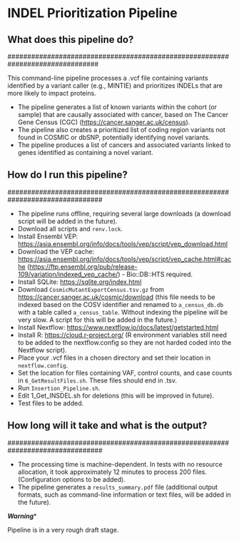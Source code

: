 # INDEL Prioritization Pipeline

## What does this pipeline do?
###############################################################################

This command-line pipeline processes a .vcf file containing variants identified by a variant caller (e.g., MINTIE) and prioritizes INDELs that are more likely to impact proteins.

- The pipeline generates a list of known variants within the cohort (or sample) that are causally associated with cancer, based on The Cancer Gene Census (CGC) (https://cancer.sanger.ac.uk/census).
- The pipeline also creates a prioritized list of coding region variants not found in COSMIC or dbSNP, potentially identifying novel variants.
- The pipeline produces a list of cancers and associated variants linked to genes identified as containing a novel variant.

## How do I run this pipeline?
################################################################################

- The pipeline runs offline, requiring several large downloads (a download script will be added in the future).
- Download all scripts and `renv.lock`.
- Install Ensembl VEP: https://asia.ensembl.org/info/docs/tools/vep/script/vep_download.html
- Download the VEP cache: https://asia.ensembl.org/info/docs/tools/vep/script/vep_cache.html#cache
    (https://ftp.ensembl.org/pub/release-109/variation/indexed_vep_cache/) - Bio::DB::HTS required.
- Install SQLite: https://sqlite.org/index.html
- Download `CosmicMutantExportCensus.tsv.gz` from https://cancer.sanger.ac.uk/cosmic/download (this file needs to be indexed based on the COSV identifier and renamed to `a_census_db.db` with a table called `a_census_table`.  Without indexing the pipeline will be very slow. A script for this will be added in the future.)
- Install Nextflow: https://www.nextflow.io/docs/latest/getstarted.html
- Install R: https://cloud.r-project.org/ (R environment variables still need to be added to the nextflow.config so they are not harded coded into the Nextflow script). 
- Place your .vcf files in a chosen directory and set their location in `nextflow.config`.
- Set the location for files containing VAF, control counts, and case counts in `6_GetResultFiles.sh`. These files should end in .tsv. 
- Run `Insertion_Pipeline.sh`.
- Edit 1_Get_INSDEL.sh for deletions (this will be improved in future).
- Test files to be added. 

## How long will it take and what is the output?
################################################################################

- The processing time is machine-dependent. In tests with no resource allocation, it took approximately 12 minutes to process 200 files. (Configuration options to be added).
- The pipeline generates a `results_summary.pdf` file (additional output formats, such as command-line information or text files, will be added in the future).

*****Warning******

Pipeline is in a very rough draft stage.  

